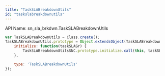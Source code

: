 ```yaml
---
title: "TaskSLABreakdownUtils"
id: "taskslabreakdownutils"
---
```


API Name: sn_sla_brkdwn.TaskSLABreakdownUtils

```js
var TaskSLABreakdownUtils = Class.create();
TaskSLABreakdownUtils.prototype = Object.extendsObject(TaskSLABreakdownUtilsSNC, {
    initialize: function(taskSLAGr) {
		TaskSLABreakdownUtilsSNC.prototype.initialize.call(this, taskSLAGr);		
    },

    type: 'TaskSLABreakdownUtils'
});
```